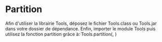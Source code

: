 # Partition
Afin d'utiliser la librairie Tools, déposez le fichier Tools.class ou Tools.jar dans votre dossier de dépendance.
Enfin, importer le module Tools puis utilisez la fonction partition grâce à:
Tools.partition(<Votre Liste>, <Taille des partitions>)